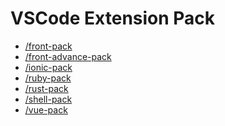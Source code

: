 # VSCode Extension Pack

-   [/front-pack][front-pack]
-   [/front-advance-pack][front-advance-pack]
-   [/ionic-pack][ionic-pack]
-   [/ruby-pack][ruby-pack]
-   [/rust-pack][rust-pack]
-   [/shell-pack][shell-pack]
-   [/vue-pack][vue-pack]

[front-pack]: https://github.com/docore/vscode-extension-pack/tree/main/packages/front-pack
[front-advance-pack]: https://github.com/docore/vscode-extension-pack/tree/main/packages/front-advance-pack
[ionic-pack]: https://github.com/docore/vscode-extension-pack/tree/main/packages/ionic-pack
[ruby-pack]: https://github.com/docore/vscode-extension-pack/tree/main/packages/ruby-pack
[rust-pack]: https://github.com/docore/vscode-extension-pack/tree/main/packages/rust-pack
[shell-pack]: https://github.com/docore/vscode-extension-pack/tree/main/packages/shell-pack
[vue-pack]: https://github.com/docore/vscode-extension-pack/tree/main/packages/vue-pack
